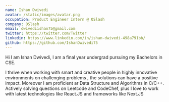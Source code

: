 ```yaml
---
name: Ishan Dwivedi
avatar: /static/images/avatar.png
occupation: Product Engineer Intern @ OSlash
company: OSlash
email: dwivediishan75@gmail.com
twitter: https://twitter.com/Twitter
linkedin: https://www.linkedin.com/in/ishan-dwivedi-498a791bb/
github: https://github.com/IshanDwivedi75
---
```


Hi I am Ishan Dwivedi, I am a final year undergrad pursuing my Bachelors in CSE.

I thrive when working with smart and creative people in highly innovative environments on challenging problems , the solutions can have a positive impact.
Moreover I am proficient ar Data Structure and Algorithms in C/C++. Actively solving questions on Leetcode and CodeChef, plus I love to work with latest technologies like React.JS and frameworks like Next.JS
